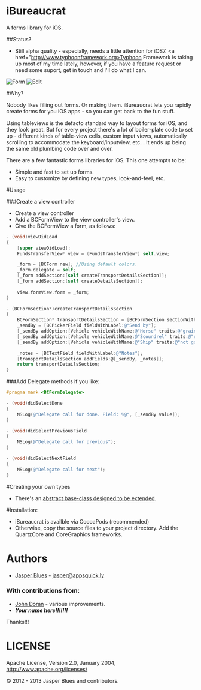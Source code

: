 iBureaucrat
==========

A forms library for iOS. 

##Status?

* Still alpha quality - especially, needs a little attention for iOS7. <a href="http://www.typhoonframework.org>Typhoon
Framework</a> is taking up most of my time lately, however, if you have a feature request or need some suport, get in 
touch and I'll do what I can. 

![Form](http://jasperblues.github.com/iBureaucrat/form.png)
![Edit](http://jasperblues.github.com/iBureaucrat/edit.png)

#Why?

Nobody likes filling out forms. Or making them. iBureaucrat lets you rapidly create forms for you iOS apps - so you 
can get back to the fun stuff. 

Using tableviews is the defacto standard way to layout forms for iOS, and they look great. But for every project there's a
lot of boiler-plate code to set up - different kinds of table-view cells, custom input views, automatically scrolling
to accommodate the keyboard/inputview, etc. . It ends up being the same old plumbing code over and over. 

There are a few fantastic forms libraries for iOS. This one attempts to be: 

* Simple and fast to set up forms. 
* Easy to customize by defining new types, look-and-feel, etc. 

#Usage

###Create a view controller

* Create a view controller
* Add a BCFormView to the view controller's view. 
* Give the BCFormView a form, as follows:

```objective-c
- (void)viewDidLoad
{
    [super viewDidLoad];
    FundsTransferView* view = (FundsTransferView*) self.view;

    _form = [BCForm new]; //Using default colors.
    _form.delegate = self;
    [_form addSection:[self createTransportDetailsSection]];
    [_form addSection:[self createDetailsSection]];
    
    view.formView.form = _form;
}

- (BCFormSection*)createTransportDetailsSection
{
    BCFormSection* transportDetailsSection = [BCFormSection sectionWithTitle:@"Transport Details"];
    _sendBy = [BCPickerField fieldWithLabel:@"Send by"];
    [_sendBy addOption:[Vehicle vehicleWithName:@"Horse" traits:@"grain tax"]];
    [_sendBy addOption:[Vehicle vehicleWithName:@"Scoundrel" traits:@"reliable"]];
    [_sendBy addOption:[Vehicle vehicleWithName:@"Ship" traits:@"not good over-land"]];

    _notes = [BCTextField fieldWithLabel:@"Notes"];
    [transportDetailsSection addFields:@[_sendBy, _notes]];
    return transportDetailsSection;
}

```

###Add Delegate methods if you like:

```objective-c
#pragma mark <BCFormDelegate>

- (void)didSelectDone
{
    NSLog(@"Delegate call for done. Field: %@", [_sendBy value]);
}

- (void)didSelectPreviousField
{
    NSLog(@"Delegate call for previous");
}

- (void)didSelectNextField
{
    NSLog(@"Delegate call for next");
}
```

#Creating your own types

* There's an <a href="http://jasperblues.github.io/iBureaucrat/api/Classes/BCAbstractField.html">abstract base-class designed to be extended</a>. 


#Installation: 

* iBureaucrat is availble via CocoaPods (recommended)
* Otherwise, copy the source files to your project directory. Add the QuartzCore and CoreGraphics frameworks. 

# Authors

* <a href="http://ph.linkedin.com/pub/jasper-blues/8/163/778">Jasper Blues</a> - <a href="mailto:jasper@appsquick.ly?Subject=Typhoon">jasper@appsquick.ly</a>
         
### With contributions from: 

* <a href="https://github.com/johndoran">John Doran</a> - various improvements. 
* ___Your name here!!!!!!!___ 

Thanks!!!


# LICENSE

Apache License, Version 2.0, January 2004, http://www.apache.org/licenses/

© 2012 - 2013 Jasper Blues and contributors.
